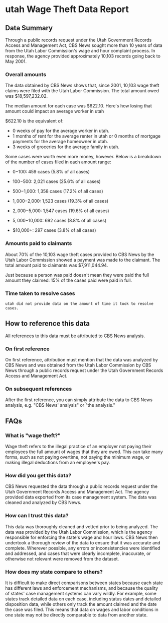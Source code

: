 # utah Wage Theft Data Report

## Data Summary

Through a public records request under the Utah Government Records Access and Management Act, CBS News sought more than 10 years of data from the Utah Labor Commission's wage and hour complaint process. In response, the agency provided approximately 10,103 records going back to May 2001.



### Overall amounts

The data obtained by CBS News shows that, since 2001, 10,103 wage theft claims were filed with the Utah Labor Commission. The total amount owed was $18,597,232.02.

The median amount for each case was $622.10. Here's how losing that amount could impact an average worker in utah

$622.10 is the equivalent of: 
* 0 weeks of pay for the average worker in utah.
* 1 months of rent for the average renter in utah or 0 months of mortgage payments for the average homeowner in utah.
* 3 weeks of groceries for the average family in utah.

Some cases were worth even more money, however. Below is a breakdown of the number of cases filed in each amount range: 

* $0-$100: 459 cases (5.8% of all cases)

* $100-$500: 2,021 cases (25.6% of all cases)

* $500-$1,000: 1,358 cases (17.2% of all cases)

* $1,000-$2,000: 1,523 cases (19.3% of all cases)

* $2,000-$5,000: 1,547 cases (19.6% of all cases)

* $5,000-$10,000: 692 cases (8.8% of all cases)

* $10,000+: 297 cases (3.8% of all cases)



### Amounts paid to claimants

About 70% of the 10,103 wage theft cases provided to CBS News by the Utah Labor Commission showed a payment was made to the claimant. The total amount paid to claimants was $7,911,044.94.


Just because a person was paid doesn't mean they were paid the full amount they claimed: 15% of the cases paid were paid in full.



### Time taken to resolve cases

    utah did not provide data on the amount of time it took to resolve cases.


## How to reference this data

All references to this data must be attributed to CBS News analysis.

### On first reference

On first reference, attribution must mention that the data was analyzed by CBS News and was obtained from the Utah Labor Commission by CBS News through a public records request under the Utah Government Records Access and Management Act.

### On subsequent references

After the first reference, you can simply attribute the data to CBS News analysis, e.g. "CBS News' analysis" or "the analysis." 

## FAQs

### What is "wage theft?"

Wage theft refers to the illegal practice of an employer not paying their employees the full amount of wages that they are owed. This can take many forms, such as not paying overtime, not paying the minimum wage, or making illegal deductions from an employee's pay.

###  How did you get this data?

CBS News requested the data through a public records request under the Utah Government Records Access and Management Act. The agency provided data exported from its case management system. The data was cleaned and analyzed by CBS News.

### How can I trust this data? 

This data was thoroughly cleaned and vetted prior to being analyzed. The data was provided by the Utah Labor Commission, which is the agency responsible for enforcing the state's wage and hour laws. CBS News then undertook a thorough review of the data to ensure that it was accurate and complete. Wherever possible, any errors or inconsistencies were identified and addressed, and cases that were clearly incomplete, inaccurate, or otherwise not relevant were removed from the dataset.

### How does my state compare to others? 

It is difficult to make direct comparisons between states because each state has different laws and enforcement mechanisms, and because the quality of states' case management systems can vary wildly. For example, some states track detailed data on each case, including status dates and detailed disposition data, while others only track the amount claimed and the date the case was filed. This means that data on wages and labor conditions in one state may not be directly comparable to data from another state.